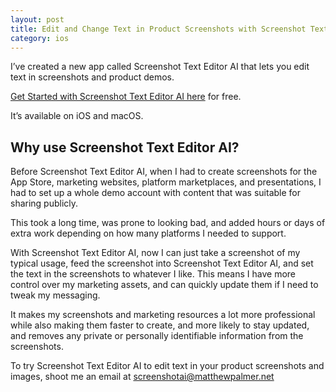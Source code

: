 ```yaml
---
layout: post
title: Edit and Change Text in Product Screenshots with Screenshot Text Editor AI
category: ios
---
```


I’ve created a new app called Screenshot Text Editor AI that lets you edit text in screenshots and product demos. 

<a href="https://matthewpalmer.net/screenshot-text-editor-ai/">Get Started with Screenshot Text Editor AI here</a> for free.

It’s available on iOS and macOS.

## Why use Screenshot Text Editor AI?

Before Screenshot Text Editor AI, when I had to create screenshots for the App Store, marketing websites, platform marketplaces, and presentations, I had to set up a whole demo account with content that was suitable for sharing publicly.

This took a long time, was prone to looking bad, and added hours or days of extra work depending on how many platforms I needed to support.

With Screenshot Text Editor AI, now I can just take a screenshot of my typical usage, feed the screenshot into Screenshot Text Editor AI, and set the text in the screenshots to whatever I like. This means I have more control over my marketing assets, and can quickly update them if I need to tweak my messaging.

It makes my screenshots and marketing resources a lot more professional while also making them faster to create, and more likely to stay updated, and removes any private or personally identifiable information from the screenshots.

To try Screenshot Text Editor AI to edit text in your product screenshots and images, shoot me an email at screenshotai@matthewpalmer.net

